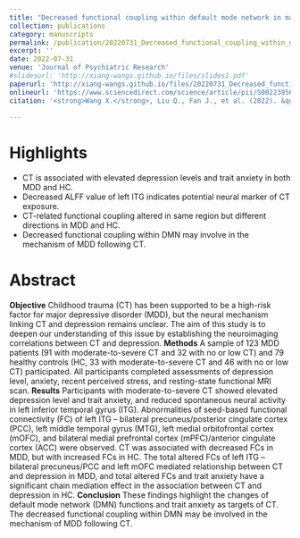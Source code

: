 ```yaml
---
title: "Decreased functional coupling within default mode network in major depressive disorder with childhood trauma"
collection: publications
category: manuscripts
permalink: /publication/20220731_Decreased_functional_coupling_within_default_mode_network_in_MDD_with_CT       
excerpt: ''
date: 2022-07-31
venue: 'Journal of Psychiatric Research'
#slidesurl: 'http://xiang-wangs.github.io/files/slides1.pdf'
paperurl: 'http://xiang-wangs.github.io/files/20220731_Decreased_functional_coupling_within_default_mode_network_in_MDD_with_CT.pdf'
onlineurl: 'https://www.sciencedirect.com/science/article/pii/S0022395622004289?via%3Dihub'      
citation: '<strong>Wang X.</strong>, Liu Q., Fan J., et al. (2022). &quot;Decreased functional coupling within default mode network in major depressive disorder with childhood trauma.&quot; <i>Journal of Psychiatric Research</i>. 154:61-70.'
     
---
```

Highlights
======
* CT is associated with elevated depression levels and trait anxiety in both MDD and HC.
* Decreased ALFF value of left ITG indicates potential neural marker of CT exposure.
* CT-related functional coupling altered in same region but different directions in MDD and HC.
* Decreased functional coupling within DMN may involve in the mechanism of MDD following CT.

Abstract
======
<strong>Objective</strong>
Childhood trauma (CT) has been supported to be a high-risk factor for major depressive disorder (MDD), but the neural mechanism linking CT and depression remains unclear. The aim of this study is to deepen our understanding of this issue by establishing the neuroimaging correlations between CT and depression.
<strong>Methods</strong>
A sample of 123 MDD patients (91 with moderate-to-severe CT and 32 with no or low CT) and 79 healthy controls (HC, 33 with moderate-to-severe CT and 46 with no or low CT) participated. All participants completed assessments of depression level, anxiety, recent perceived stress, and resting-state functional MRI scan.
<strong>Results</strong>
Participants with moderate-to-severe CT showed elevated depression level and trait anxiety, and reduced spontaneous neural activity in left inferior temporal gyrus (ITG). Abnormalities of seed-based functional connectivity (FC) of left ITG – bilateral precuneus/posterior cingulate cortex (PCC), left middle temporal gyrus (MTG), left medial orbitofrontal cortex (mOFC), and bilateral medial prefrontal cortex (mPFC)/anterior cingulate cortex (ACC) were observed. CT was associated with decreased FCs in MDD, but with increased FCs in HC. The total altered FCs of left ITG – bilateral precuneus/PCC and left mOFC mediated relationship between CT and depression in MDD, and total altered FCs and trait anxiety have a significant chain mediation effect in the association between CT and depression in HC.
<strong>Conclusion</strong>
These findings highlight the changes of default mode network (DMN) functions and trait anxiety as targets of CT. The decreased functional coupling within DMN may be involved in the mechanism of MDD following CT.
